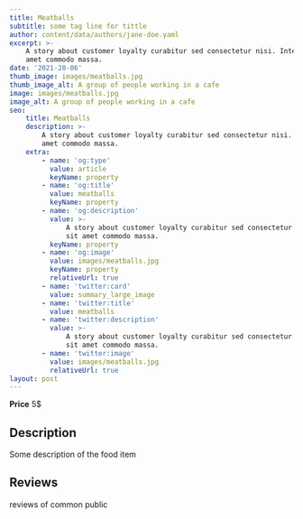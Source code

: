 ```yaml
---
title: Meatballs
subtitle: some tag line for tittle
author: content/data/authors/jane-doe.yaml
excerpt: >-
    A story about customer loyalty curabitur sed consectetur nisi. Integer sit
    amet commodo massa.
date: '2021-28-06'
thumb_image: images/meatballs.jpg
thumb_image_alt: A group of people working in a cafe
image: images/meatballs.jpg
image_alt: A group of people working in a cafe
seo:
    title: Meatballs
    description: >-
        A story about customer loyalty curabitur sed consectetur nisi. Integer sit
        amet commodo massa.
    extra:
        - name: 'og:type'
          value: article
          keyName: property
        - name: 'og:title'
          value: meatballs
          keyName: property
        - name: 'og:description'
          value: >-
              A story about customer loyalty curabitur sed consectetur nisi. Integer
              sit amet commodo massa.
          keyName: property
        - name: 'og:image'
          value: images/meatballs.jpg
          keyName: property
          relativeUrl: true
        - name: 'twitter:card'
          value: summary_large_image
        - name: 'twitter:title'
          value: meatballs
        - name: 'twitter:description'
          value: >-
              A story about customer loyalty curabitur sed consectetur nisi. Integer
              sit amet commodo massa.
        - name: 'twitter:image'
          value: images/meatballs.jpg
          relativeUrl: true
layout: post
---
```


**Price** 5$

## Description

Some description of the food item

## Reviews

reviews of common public
